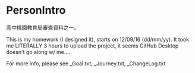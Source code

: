 # PersonIntro

高中桃園教育局審查資料之一。

This is my homework (I designed it), starts on 12/09/16 (dd/mm/yy).
It took me LITERALLY 3 hours to upload the project, it seems GitHub Desktop doesn't go along w/ me....

<p>For more info, please see _Goal.txt, _Journey.txt, _ChangeLog.txt </p>
